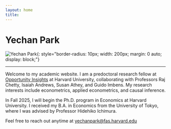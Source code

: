 ```yaml
---
layout: home
title: 
---
```


# Yechan Park

<!-- Profile Picture -->
![Yechan Park](/assets/img/Yechan_Park_Portrait.jpg){: style="border-radius: 10px; width: 200px; margin: 0 auto; display: block;"}

<!-- Icon Links -->
<p style="text-align: center; margin-top: 10px;">
  <a href="mailto:your.email@example.com" style="margin: 0 10px;">
    <i class="fas fa-envelope fa-2x"></i>
  </a>
  <a href="https://github.com/yourgithubusername" target="_blank" style="margin: 0 10px;">
    <i class="fab fa-github fa-2x"></i>
  </a>
</p>

---

Welcome to my academic website. I am a predoctoral research fellow at [Opportunity Insights](https://opportunityinsights.org/) at Harvard University, collaborating with Professors Raj Chetty, Isaiah Andrews, Susan Athey, and Guido Imbens. My research interests include econometrics, applied econometrics, and causal inference.

In Fall 2025, I will begin the Ph.D. program in Economics at Harvard University. I received my B.A. in Economics from the University of Tokyo, where I was advised by Professor Hidehiko Ichimura.

Feel free to reach out anytime at [yechanpark@fas.harvard.edu](mailto:yechanpark@fas.harvard.edu)
